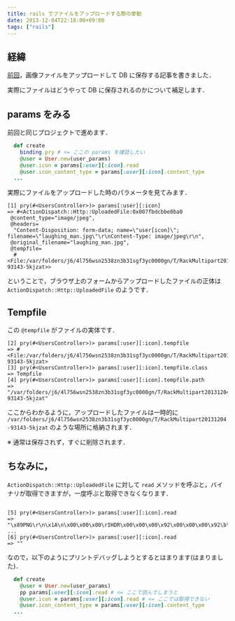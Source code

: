 ```yaml
---
title: rails でファイルをアップロードする際の挙動
date: 2013-12-04T22:18:00+09:00
tags: ["rails"]
---
```


## 経緯

[前回](/blog/2013/12/04/image_upload_to_ar_db/)，画像ファイルをアップロードして DB に保存する記事を書きました．

実際にファイルはどうやって DB に保存されるのかについて補足します．


## params をみる

前回と同じプロジェクトで進めます．

```ruby
  def create
    binding.pry # <= ここの params を確認したい
    @user = User.new(user_params)
    @user.icon = params[:user][:icon].read
    @user.icon_content_type = params[:user][:icon].content_type
  ...
```

実際にファイルをアップロードした時のパラメータを見てみます．

```
[1] pry(#<UsersController>)> params[:user][:icon]
=> #<ActionDispatch::Http::UploadedFile:0x007fbdcbbe0ba0
 @content_type="image/jpeg",
 @headers=
  "Content-Disposition: form-data; name=\"user[icon]\"; filename=\"laughing_man.jpg\"\r\nContent-Type: image/jpeg\r\n",
 @original_filename="laughing_man.jpg",
 @tempfile=
  #<File:/var/folders/j6/4l756wsn2538zn3b31sgf3yc0000gn/T/RackMultipart20131204-93143-5kjzat>>
```

ということで，ブラウザ上のフォームからアップロードしたファイルの正体は `ActionDispatch::Http::UploadedFile` のようです．

## Tempfile

この `@tempfile` がファイルの実体です．

```
[2] pry(#<UsersController>)> params[:user][:icon].tempfile
=> #<File:/var/folders/j6/4l756wsn2538zn3b31sgf3yc0000gn/T/RackMultipart20131204-93143-5kjzat>
[3] pry(#<UsersController>)> params[:user][:icon].tempfile.class
=> Tempfile
[4] pry(#<UsersController>)> params[:user][:icon].tempfile.path
=> "/var/folders/j6/4l756wsn2538zn3b31sgf3yc0000gn/T/RackMultipart20131204-93143-5kjzat"
```

ここからわかるように，アップロードしたファイルは一時的に `/var/folders/j6/4l756wsn2538zn3b31sgf3yc0000gn/T/RackMultipart20131204-93143-5kjzat` のような場所に格納されます．

※ 通常は保存されず，すぐに削除されます．

## ちなみに，

`ActionDispatch::Http::UploadedFile` に対して `read` メソッドを呼ぶと，バイナリが取得できますが，一度呼ぶと取得できなくなります．

```

[5] pry(#<UsersController>)> params[:user][:icon].read
=> "\x89PNG\r\n\x1A\n\x00\x00\x00\rIHDR\x00\x00\x00\x92\x00\x00\x00\x92\b\x06\x00\x00\x00\xAE{\x93\x8E\x00\x00\x00\x19tEXtSoftw
...
[6] pry(#<UsersController>)> params[:user][:icon].read
=> ""
```

なので，以下のようにプリントデバッグしようとするとはまります(はまりました)．

```ruby
  def create
    @user = User.new(user_params)
    pp params[:user][:icon].read # <= ここで読んでしまうと
    @user.icon = params[:user][:icon].read # <= ここでは取得できない
    @user.icon_content_type = params[:user][:icon].content_type
  ...
```
